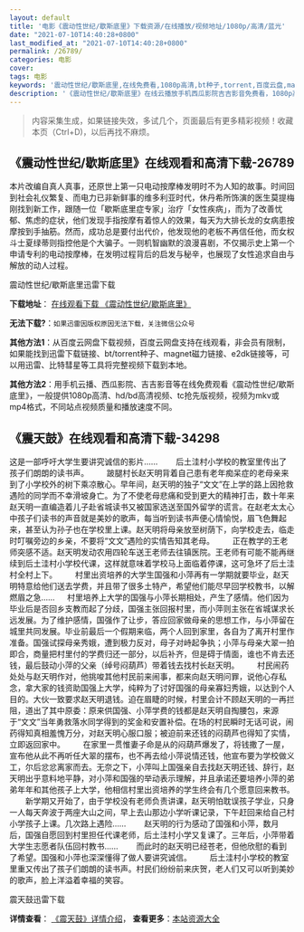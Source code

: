 ```yaml
---
layout: default
title: '电影《震动性世纪/歇斯底里》下载资源/在线播放/视频地址/1080p/高清/蓝光'
date: "2021-07-10T14:40:28+0800"
last_modified_at: "2021-07-10T14:40:28+0800"
permalink: /26789/
categories: 电影
cover:
tags: 电影
keywords: '震动性世纪/歇斯底里,在线免费看,1080p高清,bt种子,torrent,百度云盘,magnet,磁力链,迅雷下载资源'
description: '《震动性世纪/歇斯底里》在线云播放手机西瓜影院吉吉影音免费看，1080p高清bd/hd未删减完整版和tc抢先枪版，mkv/mp4格式，附带bt/torrent种子、magnet/磁力链、百度云盘、网盘资源迅雷下载链接'
---
```


>内容采集生成，如果链接失效，多试几个，页面最后有更多精彩视频！收藏本页（Ctrl+D)，以后再找不麻烦。


## 《震动性世纪/歇斯底里》在线观看和高清下载-26789

本片改编自真人真事，还原世上第一只电动按摩棒发明时不为人知的故事。时间回到社会礼仪繁复、而电力已非新鲜事的维多利亚时代，休丹希所饰演的医生莫提梅刚找到新工作，跟随一位「歇斯底里症专家」治疗「女性疾病」，而为了改善忧郁、焦虑的症状，他们发现手指按摩有着惊人的效果，每天为大排长龙的女病患按摩按到手抽筋。然而，成功总是要付出代价，他发现他的老板不再信任他，而女权斗士夏绿蒂则指控他是个大骗子。一则机智幽默的浪漫喜剧，不仅揭示史上第一个申请专利的电动按摩棒，在发明过程背后的启发与秘辛，也展现了女性追求自由与解放的动人过程。


震动性世纪/歇斯底里迅雷下载

**下载地址**： [在线观看下载 《震动性世纪/歇斯底里》](https://www.993dy.com//vod-detail-id-21473.html) 


**无法下载?**：`如果迅雷因版权原因无法下载，关注微信公众号 `

**其他方法1**：从百度云网盘下载视频，百度云网盘支持在线观看，非会员有限制，如果能找到迅雷下载链接、bt/torrent种子、magnet磁力链接、e2dk链接等，可以用迅雷、比特彗星等工具将完整视频下载到本地。

**其他方法2**：用手机云播、西瓜影院、吉吉影音等在线免费观看《震动性世纪/歇斯底里》，一般提供1080p高清、hd/bd高清视频、tc抢先版视频，视频为mkv或mp4格式，不同站点视频质量和播放速度不同。


## 《震天鼓》在线观看和高清下载-34298

这是一部呼吁大学生要讲究诚信的影片…… 　　后土洼村小学校的教室里传出了孩子们朗朗的读书声。 　　跛腿村长赵天明背着自己患有老年痴呆症的老母亲来到了小学校外的树下乘凉散心。早年间，赵天明的独子&ldquo;文文”在上学的路上因抢救遇险的同学而不幸滑坡身亡。为了不使老母悲痛和受到更大的精神打击，数十年来赵天明一直编造着儿子赴省城读书又被国家选送至国外留学的谎言。在赵老太太心中孩子们读书的声音就是美妙的歌声，每当听到读书声便心情愉悦，眉飞色舞起来，甚至认为孙子也在学校里上课。赵天明将母亲放至树荫下，向学校走去，临走时叮嘱旁边的乡亲，不要将&ldquo;文文”遇险的实情告知其老母。 　　正在教学的王老师突感不适。赵天明发动农用四轮车送王老师去往镇医院。王老师有可能不能再继续到后土洼村小学校代课，这样就意味着学校马上面临着停课，这可急坏了后土洼村全村上下。 　　村里出资培养的大学生国强和小萍再有一学期就要毕业，赵天明特意给他们送去学费，并且带了很多土特产，希望他们能尽早回学校教书，以解燃眉之急&hellip;… 　  村里培养上大学的国强与小萍长期相处，产生了感情。他们因为毕业后是否回乡支教而起了分歧，国强主张回报村里，而小萍则主张在省城谋求长远发展。为了维护感情，国强作了让步，答应回家做母亲的思想工作，与小萍留在城里共同发展。毕业前最后一个假期来临，两个人回到家里，各自为了离开村里作准备。国强试探母亲秀娥，遭到极力反对，母子对峙起争执；小萍与母亲大翠一拍即合，商量把村里付的学费归还一部分，以后补齐，但是碍于情面，谁也不肯去还钱，最后鼓动小萍的父亲（绰号闷葫芦）带着钱去找村长赵天明。 　　村民闹药处处与赵天明作对，他挑唆其他村民前来闹事，都来向赵天明问罪，说他心存私念，拿大家的钱资助国强上大学，纯粹为了讨好国强的母亲寡妇秀娥，以达到个人目的。大伙一致要求赵天明退钱。迫在眉睫的时候，村里会计不顾赵天明的一再拦阻，道出了其中原委：原来供国强、小萍学费的钱都是赵天明自掏腰包，来源于“文文”当年勇救落水同学得到的奖金和安置补偿。在场的村民瞬时无话可说，闹药得知真相羞愧万分，对赵天明心服口服；被迫前来还钱的闷葫芦也得知了实情，立即返回家中。 　　在家里一贯惟妻子命是从的闷葫芦爆发了，将钱撒了一屋，宣布他从此不再听任大翠的摆布，也不再去给小萍说情还钱，他宣布要为学校做义工，尔后忿忿离家而去。无奈之下，小萍叫上国强亲自去找赵天明还钱、辞行，赵天明出乎意料地平静，对小萍和国强的举动表示理解，并且承诺还要培养小萍的弟弟年年和其他孩子上大学，他相信村里出资培养的学生终会有几个愿意回来教书。 　　新学期又开始了，由于学校没有老师负责讲课，赵天明怕耽误孩子学业，只身一人每天奔波于两座大山之间，早上去山那边小学听课记录，下午赶回来给自己村小学孩子上课。几次路上遇险&hellip;… 　　赵天明的行为感动了国强和小萍，数月后，国强自愿回到村里担任代课老师，后土洼村小学又复课了。三年后，小萍带着大学生志愿者队伍回村教书&hellip;… 　　而此时的赵天明已经苍老，但他欣慰的看到了希望。国强和小萍也深深懂得了做人要讲究诚信。 　　后土洼村小学校的教室里重又传出了孩子们朗朗的读书声。村民们纷纷前来庆贺，老人们又可以听到美妙的歌声，脸上洋溢着幸福的笑容。


震天鼓迅雷下载

**详情查看**： [《震天鼓》详情介绍](/movie/34298/)， **查看更多**：[本站资源大全](/movie/t/all/)

